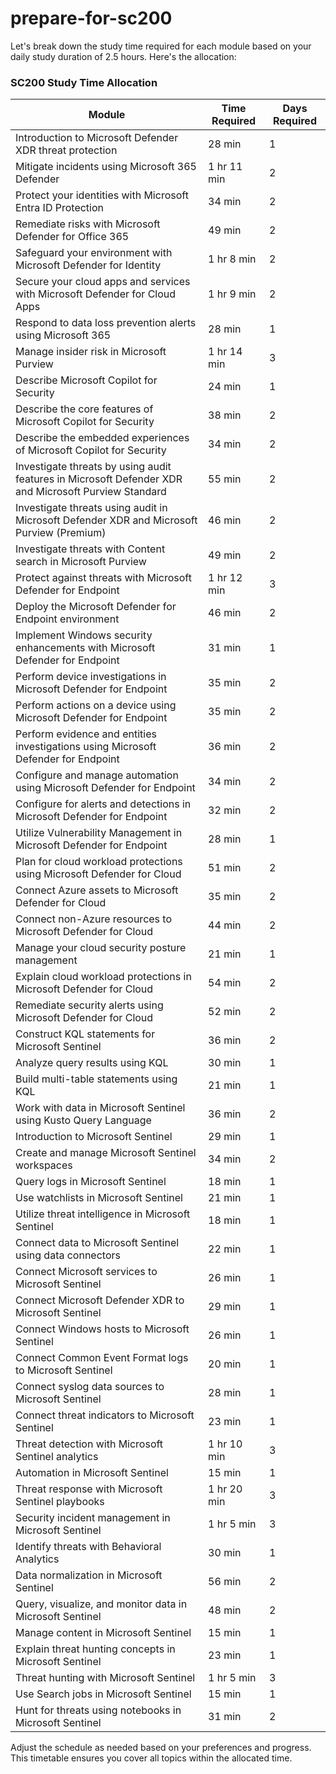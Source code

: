 # prepare-for-sc200
Let's break down the study time required for each module based on your daily study duration of 2.5 hours. Here's the allocation:

### SC200 Study Time Allocation

| Module                                                         | Time Required | Days Required |
|----------------------------------------------------------------|---------------|---------------|
| Introduction to Microsoft Defender XDR threat protection       | 28 min        | 1             |
| Mitigate incidents using Microsoft 365 Defender                | 1 hr 11 min   | 2             |
| Protect your identities with Microsoft Entra ID Protection      | 34 min        | 2             |
| Remediate risks with Microsoft Defender for Office 365          | 49 min        | 2             |
| Safeguard your environment with Microsoft Defender for Identity | 1 hr 8 min    | 2             |
| Secure your cloud apps and services with Microsoft Defender for Cloud Apps | 1 hr 9 min | 2             |
| Respond to data loss prevention alerts using Microsoft 365      | 28 min        | 1             |
| Manage insider risk in Microsoft Purview                        | 1 hr 14 min   | 3             |
| Describe Microsoft Copilot for Security                        | 24 min        | 1             |
| Describe the core features of Microsoft Copilot for Security    | 38 min        | 2             |
| Describe the embedded experiences of Microsoft Copilot for Security | 34 min    | 2             |
| Investigate threats by using audit features in Microsoft Defender XDR and Microsoft Purview Standard | 55 min | 2             |
| Investigate threats using audit in Microsoft Defender XDR and Microsoft Purview (Premium) | 46 min | 2             |
| Investigate threats with Content search in Microsoft Purview     | 49 min        | 2             |
| Protect against threats with Microsoft Defender for Endpoint    | 1 hr 12 min   | 3             |
| Deploy the Microsoft Defender for Endpoint environment         | 46 min        | 2             |
| Implement Windows security enhancements with Microsoft Defender for Endpoint | 31 min | 1             |
| Perform device investigations in Microsoft Defender for Endpoint | 35 min       | 2             |
| Perform actions on a device using Microsoft Defender for Endpoint | 35 min       | 2             |
| Perform evidence and entities investigations using Microsoft Defender for Endpoint | 36 min | 2             |
| Configure and manage automation using Microsoft Defender for Endpoint | 34 min     | 2             |
| Configure for alerts and detections in Microsoft Defender for Endpoint | 32 min     | 2             |
| Utilize Vulnerability Management in Microsoft Defender for Endpoint | 28 min      | 1             |
| Plan for cloud workload protections using Microsoft Defender for Cloud | 51 min    | 2             |
| Connect Azure assets to Microsoft Defender for Cloud           | 35 min        | 2             |
| Connect non-Azure resources to Microsoft Defender for Cloud     | 44 min        | 2             |
| Manage your cloud security posture management                  | 21 min        | 1             |
| Explain cloud workload protections in Microsoft Defender for Cloud | 54 min      | 2             |
| Remediate security alerts using Microsoft Defender for Cloud   | 52 min        | 2             |
| Construct KQL statements for Microsoft Sentinel                 | 36 min        | 2             |
| Analyze query results using KQL                                 | 30 min        | 1             |
| Build multi-table statements using KQL                          | 21 min        | 1             |
| Work with data in Microsoft Sentinel using Kusto Query Language | 36 min        | 2             |
| Introduction to Microsoft Sentinel                              | 29 min        | 1             |
| Create and manage Microsoft Sentinel workspaces                 | 34 min        | 2             |
| Query logs in Microsoft Sentinel                                | 18 min        | 1             |
| Use watchlists in Microsoft Sentinel                             | 21 min        | 1             |
| Utilize threat intelligence in Microsoft Sentinel                | 18 min        | 1             |
| Connect data to Microsoft Sentinel using data connectors         | 22 min        | 1             |
| Connect Microsoft services to Microsoft Sentinel                 | 26 min        | 1             |
| Connect Microsoft Defender XDR to Microsoft Sentinel             | 29 min        | 1             |
| Connect Windows hosts to Microsoft Sentinel                      | 26 min        | 1             |
| Connect Common Event Format logs to Microsoft Sentinel           | 20 min        | 1             |
| Connect syslog data sources to Microsoft Sentinel                | 28 min        | 1             |
| Connect threat indicators to Microsoft Sentinel                  | 23 min        | 1             |
| Threat detection with Microsoft Sentinel analytics              | 1 hr 10 min   | 3             |
| Automation in Microsoft Sentinel                                 | 15 min        | 1             |
| Threat response with Microsoft Sentinel playbooks                | 1 hr 20 min   | 3             |
| Security incident management in Microsoft Sentinel               | 1 hr 5 min    | 3             |
| Identify threats with Behavioral Analytics                       | 30 min        | 1             |
| Data normalization in Microsoft Sentinel                         | 56 min        | 2             |
| Query, visualize, and monitor data in Microsoft Sentinel         | 48 min        | 2             |
| Manage content in Microsoft Sentinel                             | 15 min        | 1             |
| Explain threat hunting concepts in Microsoft Sentinel            | 23 min        | 1             |
| Threat hunting with Microsoft Sentinel                           | 1 hr 5 min    | 3             |
| Use Search jobs in Microsoft Sentinel                            | 15 min        | 1             |
| Hunt for threats using notebooks in Microsoft Sentinel           | 31 min        | 2             |

Adjust the schedule as needed based on your preferences and progress. This timetable ensures you cover all topics within the allocated time.
